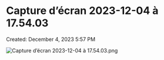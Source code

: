 # Capture d’écran 2023-12-04 à 17.54.03

Created: December 4, 2023 5:57 PM

![Capture d’écran 2023-12-04 à 17.54.03.png](Capture%20d%E2%80%99e%CC%81cran%202023-12-04%20a%CC%80%2017%2054%2003%20d192439c3c3042089dea36add90fe1fc/Capture_decran_2023-12-04_a_17.54.03.png)